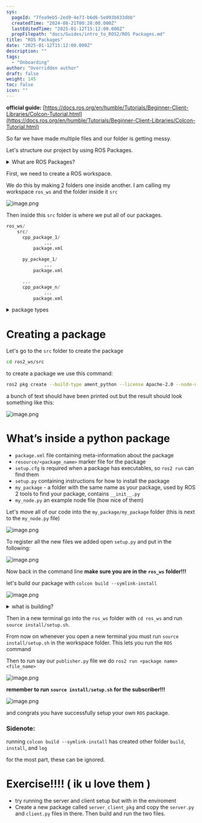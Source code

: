 ```yaml
---
sys:
  pageId: "7fea9eb5-2ed9-4e73-b6d6-5e093b833dbb"
  createdTime: "2024-08-21T00:28:00.000Z"
  lastEditedTime: "2025-01-12T15:12:00.000Z"
  propFilepath: "docs/Guides/intro_to_ROS2/ROS Packages.md"
title: "ROS Packages"
date: "2025-01-12T15:12:00.000Z"
description: ""
tags:
  - "Onboarding"
author: "Overridden author"
draft: false
weight: 145
toc: false
icon: ""
---
```


**official guide:** [https://docs.ros.org/en/humble/Tutorials/Beginner-Client-Libraries/Colcon-Tutorial.html](https://docs.ros.org/en/humble/Tutorials/Beginner-Client-Libraries/Colcon-Tutorial.html)

So far we have made multiple files and our folder is getting messy.

Let's structure our project by using ROS Packages.

<details>

<summary>What are ROS Packages?</summary>

ROS Packages are, as the name implies, packages of code that are highly sharable between ROS developers.

They consist of a folder, `package.xml` file, and source code

```python
      cpp_package_1/
		      ... imagine much code files here ..
          package.xml
```

</details>

First, we need to create a ROS workspace.

We do this by making 2 folders one inside another. I am calling my workspace `ros_ws` and the folder inside it `src`

![image.png](https://prod-files-secure.s3.us-west-2.amazonaws.com/d518164a-d88e-44d1-a4ee-3adb3bd8bce0/70706947-fd18-4537-a67b-e12946812d31/image.png?X-Amz-Algorithm=AWS4-HMAC-SHA256&X-Amz-Content-Sha256=UNSIGNED-PAYLOAD&X-Amz-Credential=ASIAZI2LB466WKGFQVTY%2F20250703%2Fus-west-2%2Fs3%2Faws4_request&X-Amz-Date=20250703T101044Z&X-Amz-Expires=3600&X-Amz-Security-Token=IQoJb3JpZ2luX2VjEAkaCXVzLXdlc3QtMiJGMEQCIGsW8%2BoR4Wl%2Btg0sGvxFYACACy1h3X1YzUhyWJQ8JiUDAiAMAN%2B7lIIJdxi5a1RwBTeM8vDhknwDoA3KuGcK4y66oyr%2FAwgSEAAaDDYzNzQyMzE4MzgwNSIMZdj3xP7%2FoRr3tgwOKtwDVMMrBdfardKE8T2QWmrmPcbVqD9SRGmFYq1rR0s%2By1Ds1sVdkIWYnQviMQ0Adt1LQNEGCsI1vOpKBjPlEaky8%2BSvVnNfJfj3ueT9Mu4WbCTEgbSgUygoSauj2GPygShhP3AMbJ7oOfaL0xSIlC%2BeeoZuu5wKKJ4xHYD2VZ80FAN2bs%2F%2BFOvP9iHYmyN%2BNVWwJWlW%2BXxVGcNi6iwH7fTEmYv1VKFQWn8CXfVMdSpJmaqMFKY5YSD1ldmDL4d3VILYXwjeEonzcQiJOPxEFoDRac5Pu86%2BzVkbpLln0ddJ%2FHYE%2FIx3pH9ZSSN7%2BRAEee69aFURLSbyeVS44zE9NarNCQcGfiCF%2FQVD9uzxZ6yiX27%2BcKJvtFFuG31cNjEtq%2B1V81BEP9CZRWvmuKzbKoZmQwfAIJQfCnyt0Me%2B%2F52biX5EcrGXiuZ9%2B9VjoM1kU%2B5w1W06zWJGEipWCEHt5EnqW3ZBackoTi4oEN3EqYPK8Q2rpFddff3vITLvdV4XM3Udn%2FWA92g7GlNwaUeI9lMTYq2vi2OvY3gKVJqGc16pPnFHPBefiACgCpEXb%2FN3QUjcWF9%2Bk21f3YKSZqFXIOl01O%2FEg8K2TCXxYvon1fzURPJBq5aa6kuVYeY%2FGuUwqomZwwY6pgE%2FNDbvy2UdxcwihqgIzyBaLZnIjL%2FwtKAwMFCIIMRlGa430iMvqvhq40Ob1doaSZQVS9eOLYBcjusmz5SmHDK19FgPk1AAIJCXauoB%2FmRmpw1bxWHZcY5U6Y01tHd%2BbY%2FFCMPRa%2BWJHdlcOgVPeDtOIUcM3JXL0L%2FmXNNyZTJPfIA4krHqy%2FiYkBNz5sMaBTASwlw8Je6U3qdeJB1rxAOT%2BHcCSboD&X-Amz-Signature=a016d594652584d1fcf747a9ff2b2a9b8677111a6afdc0115e8d8355f175a14c&X-Amz-SignedHeaders=host&x-amz-checksum-mode=ENABLED&x-id=GetObject)

Then inside this `src` folder is where we put all of our packages.

```python
ros_ws/
    src/
      cpp_package_1/
		      ...
          package.xml

      py_package_1/
		      ...
          package.xml

      ...
      cpp_package_n/
		      ...
          package.xml

```

<details>

<summary>package types</summary>

packages can be either `C++` or python.

the intern file structure is different for each but for this guide we will stick to creating python packages

</details>

# Creating a package

Let's go to the `src` folder to create the package

```bash
cd ros2_ws/src
```

to create a package we use this command:

```bash
ros2 pkg create --build-type ament_python --license Apache-2.0 --node-name my_node my_package
```

a bunch of text should have been printed out but the result should look something like this:

![image.png](https://prod-files-secure.s3.us-west-2.amazonaws.com/d518164a-d88e-44d1-a4ee-3adb3bd8bce0/e6cf1e3f-8512-4a3e-b131-079f800bf3e8/image.png?X-Amz-Algorithm=AWS4-HMAC-SHA256&X-Amz-Content-Sha256=UNSIGNED-PAYLOAD&X-Amz-Credential=ASIAZI2LB466WKGFQVTY%2F20250703%2Fus-west-2%2Fs3%2Faws4_request&X-Amz-Date=20250703T101044Z&X-Amz-Expires=3600&X-Amz-Security-Token=IQoJb3JpZ2luX2VjEAkaCXVzLXdlc3QtMiJGMEQCIGsW8%2BoR4Wl%2Btg0sGvxFYACACy1h3X1YzUhyWJQ8JiUDAiAMAN%2B7lIIJdxi5a1RwBTeM8vDhknwDoA3KuGcK4y66oyr%2FAwgSEAAaDDYzNzQyMzE4MzgwNSIMZdj3xP7%2FoRr3tgwOKtwDVMMrBdfardKE8T2QWmrmPcbVqD9SRGmFYq1rR0s%2By1Ds1sVdkIWYnQviMQ0Adt1LQNEGCsI1vOpKBjPlEaky8%2BSvVnNfJfj3ueT9Mu4WbCTEgbSgUygoSauj2GPygShhP3AMbJ7oOfaL0xSIlC%2BeeoZuu5wKKJ4xHYD2VZ80FAN2bs%2F%2BFOvP9iHYmyN%2BNVWwJWlW%2BXxVGcNi6iwH7fTEmYv1VKFQWn8CXfVMdSpJmaqMFKY5YSD1ldmDL4d3VILYXwjeEonzcQiJOPxEFoDRac5Pu86%2BzVkbpLln0ddJ%2FHYE%2FIx3pH9ZSSN7%2BRAEee69aFURLSbyeVS44zE9NarNCQcGfiCF%2FQVD9uzxZ6yiX27%2BcKJvtFFuG31cNjEtq%2B1V81BEP9CZRWvmuKzbKoZmQwfAIJQfCnyt0Me%2B%2F52biX5EcrGXiuZ9%2B9VjoM1kU%2B5w1W06zWJGEipWCEHt5EnqW3ZBackoTi4oEN3EqYPK8Q2rpFddff3vITLvdV4XM3Udn%2FWA92g7GlNwaUeI9lMTYq2vi2OvY3gKVJqGc16pPnFHPBefiACgCpEXb%2FN3QUjcWF9%2Bk21f3YKSZqFXIOl01O%2FEg8K2TCXxYvon1fzURPJBq5aa6kuVYeY%2FGuUwqomZwwY6pgE%2FNDbvy2UdxcwihqgIzyBaLZnIjL%2FwtKAwMFCIIMRlGa430iMvqvhq40Ob1doaSZQVS9eOLYBcjusmz5SmHDK19FgPk1AAIJCXauoB%2FmRmpw1bxWHZcY5U6Y01tHd%2BbY%2FFCMPRa%2BWJHdlcOgVPeDtOIUcM3JXL0L%2FmXNNyZTJPfIA4krHqy%2FiYkBNz5sMaBTASwlw8Je6U3qdeJB1rxAOT%2BHcCSboD&X-Amz-Signature=db79579f0e4e290c2a623f9437e04f7dc5dc80d7bd394395cbfb9b284e7fac4b&X-Amz-SignedHeaders=host&x-amz-checksum-mode=ENABLED&x-id=GetObject)

# What’s inside a python package

- `package.xml` file containing meta-information about the package
- `resource/<package_name>` marker file for the package
- `setup.cfg` is required when a package has executables, so `ros2 run` can find them
- `setup.py` containing instructions for how to install the package
- `my_package` - a folder with the same name as your package, used by ROS 2 tools to find your package, contains `__init__.py`
- `my_node.py` an example node file (how nice of them)

Let's move all of our code into the `my_package/my_package` folder (this is next to the `my_node.py` file)

![image.png](https://prod-files-secure.s3.us-west-2.amazonaws.com/d518164a-d88e-44d1-a4ee-3adb3bd8bce0/9ce58f11-0da9-4d3e-b86d-506a9685d378/image.png?X-Amz-Algorithm=AWS4-HMAC-SHA256&X-Amz-Content-Sha256=UNSIGNED-PAYLOAD&X-Amz-Credential=ASIAZI2LB466WKGFQVTY%2F20250703%2Fus-west-2%2Fs3%2Faws4_request&X-Amz-Date=20250703T101044Z&X-Amz-Expires=3600&X-Amz-Security-Token=IQoJb3JpZ2luX2VjEAkaCXVzLXdlc3QtMiJGMEQCIGsW8%2BoR4Wl%2Btg0sGvxFYACACy1h3X1YzUhyWJQ8JiUDAiAMAN%2B7lIIJdxi5a1RwBTeM8vDhknwDoA3KuGcK4y66oyr%2FAwgSEAAaDDYzNzQyMzE4MzgwNSIMZdj3xP7%2FoRr3tgwOKtwDVMMrBdfardKE8T2QWmrmPcbVqD9SRGmFYq1rR0s%2By1Ds1sVdkIWYnQviMQ0Adt1LQNEGCsI1vOpKBjPlEaky8%2BSvVnNfJfj3ueT9Mu4WbCTEgbSgUygoSauj2GPygShhP3AMbJ7oOfaL0xSIlC%2BeeoZuu5wKKJ4xHYD2VZ80FAN2bs%2F%2BFOvP9iHYmyN%2BNVWwJWlW%2BXxVGcNi6iwH7fTEmYv1VKFQWn8CXfVMdSpJmaqMFKY5YSD1ldmDL4d3VILYXwjeEonzcQiJOPxEFoDRac5Pu86%2BzVkbpLln0ddJ%2FHYE%2FIx3pH9ZSSN7%2BRAEee69aFURLSbyeVS44zE9NarNCQcGfiCF%2FQVD9uzxZ6yiX27%2BcKJvtFFuG31cNjEtq%2B1V81BEP9CZRWvmuKzbKoZmQwfAIJQfCnyt0Me%2B%2F52biX5EcrGXiuZ9%2B9VjoM1kU%2B5w1W06zWJGEipWCEHt5EnqW3ZBackoTi4oEN3EqYPK8Q2rpFddff3vITLvdV4XM3Udn%2FWA92g7GlNwaUeI9lMTYq2vi2OvY3gKVJqGc16pPnFHPBefiACgCpEXb%2FN3QUjcWF9%2Bk21f3YKSZqFXIOl01O%2FEg8K2TCXxYvon1fzURPJBq5aa6kuVYeY%2FGuUwqomZwwY6pgE%2FNDbvy2UdxcwihqgIzyBaLZnIjL%2FwtKAwMFCIIMRlGa430iMvqvhq40Ob1doaSZQVS9eOLYBcjusmz5SmHDK19FgPk1AAIJCXauoB%2FmRmpw1bxWHZcY5U6Y01tHd%2BbY%2FFCMPRa%2BWJHdlcOgVPeDtOIUcM3JXL0L%2FmXNNyZTJPfIA4krHqy%2FiYkBNz5sMaBTASwlw8Je6U3qdeJB1rxAOT%2BHcCSboD&X-Amz-Signature=000bb43950422f2a9a90e72be705590d47c3cd5c9d0d6fd7e3d349289457492a&X-Amz-SignedHeaders=host&x-amz-checksum-mode=ENABLED&x-id=GetObject)

To register all the new files we added open `setup.py` and put in the following:

![image.png](https://prod-files-secure.s3.us-west-2.amazonaws.com/d518164a-d88e-44d1-a4ee-3adb3bd8bce0/1cd7c262-4cae-4496-9d75-c178537d24a2/image.png?X-Amz-Algorithm=AWS4-HMAC-SHA256&X-Amz-Content-Sha256=UNSIGNED-PAYLOAD&X-Amz-Credential=ASIAZI2LB466WKGFQVTY%2F20250703%2Fus-west-2%2Fs3%2Faws4_request&X-Amz-Date=20250703T101044Z&X-Amz-Expires=3600&X-Amz-Security-Token=IQoJb3JpZ2luX2VjEAkaCXVzLXdlc3QtMiJGMEQCIGsW8%2BoR4Wl%2Btg0sGvxFYACACy1h3X1YzUhyWJQ8JiUDAiAMAN%2B7lIIJdxi5a1RwBTeM8vDhknwDoA3KuGcK4y66oyr%2FAwgSEAAaDDYzNzQyMzE4MzgwNSIMZdj3xP7%2FoRr3tgwOKtwDVMMrBdfardKE8T2QWmrmPcbVqD9SRGmFYq1rR0s%2By1Ds1sVdkIWYnQviMQ0Adt1LQNEGCsI1vOpKBjPlEaky8%2BSvVnNfJfj3ueT9Mu4WbCTEgbSgUygoSauj2GPygShhP3AMbJ7oOfaL0xSIlC%2BeeoZuu5wKKJ4xHYD2VZ80FAN2bs%2F%2BFOvP9iHYmyN%2BNVWwJWlW%2BXxVGcNi6iwH7fTEmYv1VKFQWn8CXfVMdSpJmaqMFKY5YSD1ldmDL4d3VILYXwjeEonzcQiJOPxEFoDRac5Pu86%2BzVkbpLln0ddJ%2FHYE%2FIx3pH9ZSSN7%2BRAEee69aFURLSbyeVS44zE9NarNCQcGfiCF%2FQVD9uzxZ6yiX27%2BcKJvtFFuG31cNjEtq%2B1V81BEP9CZRWvmuKzbKoZmQwfAIJQfCnyt0Me%2B%2F52biX5EcrGXiuZ9%2B9VjoM1kU%2B5w1W06zWJGEipWCEHt5EnqW3ZBackoTi4oEN3EqYPK8Q2rpFddff3vITLvdV4XM3Udn%2FWA92g7GlNwaUeI9lMTYq2vi2OvY3gKVJqGc16pPnFHPBefiACgCpEXb%2FN3QUjcWF9%2Bk21f3YKSZqFXIOl01O%2FEg8K2TCXxYvon1fzURPJBq5aa6kuVYeY%2FGuUwqomZwwY6pgE%2FNDbvy2UdxcwihqgIzyBaLZnIjL%2FwtKAwMFCIIMRlGa430iMvqvhq40Ob1doaSZQVS9eOLYBcjusmz5SmHDK19FgPk1AAIJCXauoB%2FmRmpw1bxWHZcY5U6Y01tHd%2BbY%2FFCMPRa%2BWJHdlcOgVPeDtOIUcM3JXL0L%2FmXNNyZTJPfIA4krHqy%2FiYkBNz5sMaBTASwlw8Je6U3qdeJB1rxAOT%2BHcCSboD&X-Amz-Signature=32918a3d5d806d922e7a919c762dda8d3cdddb42650b3c19cbe9e7c24b42b361&X-Amz-SignedHeaders=host&x-amz-checksum-mode=ENABLED&x-id=GetObject)

Now back in the command line **make sure you are in the** **`ros_ws`** **folder!!!**

let's build our package with `colcon build --symlink-install`

![image.png](https://prod-files-secure.s3.us-west-2.amazonaws.com/d518164a-d88e-44d1-a4ee-3adb3bd8bce0/2f2a0d27-b173-48fd-b189-5f5c0ce65619/image.png?X-Amz-Algorithm=AWS4-HMAC-SHA256&X-Amz-Content-Sha256=UNSIGNED-PAYLOAD&X-Amz-Credential=ASIAZI2LB466WKGFQVTY%2F20250703%2Fus-west-2%2Fs3%2Faws4_request&X-Amz-Date=20250703T101044Z&X-Amz-Expires=3600&X-Amz-Security-Token=IQoJb3JpZ2luX2VjEAkaCXVzLXdlc3QtMiJGMEQCIGsW8%2BoR4Wl%2Btg0sGvxFYACACy1h3X1YzUhyWJQ8JiUDAiAMAN%2B7lIIJdxi5a1RwBTeM8vDhknwDoA3KuGcK4y66oyr%2FAwgSEAAaDDYzNzQyMzE4MzgwNSIMZdj3xP7%2FoRr3tgwOKtwDVMMrBdfardKE8T2QWmrmPcbVqD9SRGmFYq1rR0s%2By1Ds1sVdkIWYnQviMQ0Adt1LQNEGCsI1vOpKBjPlEaky8%2BSvVnNfJfj3ueT9Mu4WbCTEgbSgUygoSauj2GPygShhP3AMbJ7oOfaL0xSIlC%2BeeoZuu5wKKJ4xHYD2VZ80FAN2bs%2F%2BFOvP9iHYmyN%2BNVWwJWlW%2BXxVGcNi6iwH7fTEmYv1VKFQWn8CXfVMdSpJmaqMFKY5YSD1ldmDL4d3VILYXwjeEonzcQiJOPxEFoDRac5Pu86%2BzVkbpLln0ddJ%2FHYE%2FIx3pH9ZSSN7%2BRAEee69aFURLSbyeVS44zE9NarNCQcGfiCF%2FQVD9uzxZ6yiX27%2BcKJvtFFuG31cNjEtq%2B1V81BEP9CZRWvmuKzbKoZmQwfAIJQfCnyt0Me%2B%2F52biX5EcrGXiuZ9%2B9VjoM1kU%2B5w1W06zWJGEipWCEHt5EnqW3ZBackoTi4oEN3EqYPK8Q2rpFddff3vITLvdV4XM3Udn%2FWA92g7GlNwaUeI9lMTYq2vi2OvY3gKVJqGc16pPnFHPBefiACgCpEXb%2FN3QUjcWF9%2Bk21f3YKSZqFXIOl01O%2FEg8K2TCXxYvon1fzURPJBq5aa6kuVYeY%2FGuUwqomZwwY6pgE%2FNDbvy2UdxcwihqgIzyBaLZnIjL%2FwtKAwMFCIIMRlGa430iMvqvhq40Ob1doaSZQVS9eOLYBcjusmz5SmHDK19FgPk1AAIJCXauoB%2FmRmpw1bxWHZcY5U6Y01tHd%2BbY%2FFCMPRa%2BWJHdlcOgVPeDtOIUcM3JXL0L%2FmXNNyZTJPfIA4krHqy%2FiYkBNz5sMaBTASwlw8Je6U3qdeJB1rxAOT%2BHcCSboD&X-Amz-Signature=7ed4e9529de749ab5c1e6099b1e90852c9cb7a18cafc20baffe1c665af6a2a31&X-Amz-SignedHeaders=host&x-amz-checksum-mode=ENABLED&x-id=GetObject)

<details>

<summary>what is building?</summary>

if you are a CS major at Rose-Hulman you will learn the answer to this in CSSE132

but TLDR; is it combines all the code files into one program that can be run easily 

</details>

Then in a new terminal go into the `ros_ws` folder with `cd ros_ws` and run `source install/setup.sh`. 

From now on whenever you open a new terminal you must run `source install/setup.sh` in the workspace folder. This lets you run the `ROS` command

Then to run say our `publisher.py` file we do `ros2 run <package name> <file_name>`

![image.png](https://prod-files-secure.s3.us-west-2.amazonaws.com/d518164a-d88e-44d1-a4ee-3adb3bd8bce0/4f4b1219-3a44-4632-aa0a-ce3471699f59/image.png?X-Amz-Algorithm=AWS4-HMAC-SHA256&X-Amz-Content-Sha256=UNSIGNED-PAYLOAD&X-Amz-Credential=ASIAZI2LB466WKGFQVTY%2F20250703%2Fus-west-2%2Fs3%2Faws4_request&X-Amz-Date=20250703T101044Z&X-Amz-Expires=3600&X-Amz-Security-Token=IQoJb3JpZ2luX2VjEAkaCXVzLXdlc3QtMiJGMEQCIGsW8%2BoR4Wl%2Btg0sGvxFYACACy1h3X1YzUhyWJQ8JiUDAiAMAN%2B7lIIJdxi5a1RwBTeM8vDhknwDoA3KuGcK4y66oyr%2FAwgSEAAaDDYzNzQyMzE4MzgwNSIMZdj3xP7%2FoRr3tgwOKtwDVMMrBdfardKE8T2QWmrmPcbVqD9SRGmFYq1rR0s%2By1Ds1sVdkIWYnQviMQ0Adt1LQNEGCsI1vOpKBjPlEaky8%2BSvVnNfJfj3ueT9Mu4WbCTEgbSgUygoSauj2GPygShhP3AMbJ7oOfaL0xSIlC%2BeeoZuu5wKKJ4xHYD2VZ80FAN2bs%2F%2BFOvP9iHYmyN%2BNVWwJWlW%2BXxVGcNi6iwH7fTEmYv1VKFQWn8CXfVMdSpJmaqMFKY5YSD1ldmDL4d3VILYXwjeEonzcQiJOPxEFoDRac5Pu86%2BzVkbpLln0ddJ%2FHYE%2FIx3pH9ZSSN7%2BRAEee69aFURLSbyeVS44zE9NarNCQcGfiCF%2FQVD9uzxZ6yiX27%2BcKJvtFFuG31cNjEtq%2B1V81BEP9CZRWvmuKzbKoZmQwfAIJQfCnyt0Me%2B%2F52biX5EcrGXiuZ9%2B9VjoM1kU%2B5w1W06zWJGEipWCEHt5EnqW3ZBackoTi4oEN3EqYPK8Q2rpFddff3vITLvdV4XM3Udn%2FWA92g7GlNwaUeI9lMTYq2vi2OvY3gKVJqGc16pPnFHPBefiACgCpEXb%2FN3QUjcWF9%2Bk21f3YKSZqFXIOl01O%2FEg8K2TCXxYvon1fzURPJBq5aa6kuVYeY%2FGuUwqomZwwY6pgE%2FNDbvy2UdxcwihqgIzyBaLZnIjL%2FwtKAwMFCIIMRlGa430iMvqvhq40Ob1doaSZQVS9eOLYBcjusmz5SmHDK19FgPk1AAIJCXauoB%2FmRmpw1bxWHZcY5U6Y01tHd%2BbY%2FFCMPRa%2BWJHdlcOgVPeDtOIUcM3JXL0L%2FmXNNyZTJPfIA4krHqy%2FiYkBNz5sMaBTASwlw8Je6U3qdeJB1rxAOT%2BHcCSboD&X-Amz-Signature=edb25fc5c7b28592ceb6474fed07f5d21fe809364ad788ff0769be193979cba9&X-Amz-SignedHeaders=host&x-amz-checksum-mode=ENABLED&x-id=GetObject)

**remember to run** **`source install/setup.sh`** **for the subscriber!!!**

![image.png](https://prod-files-secure.s3.us-west-2.amazonaws.com/d518164a-d88e-44d1-a4ee-3adb3bd8bce0/02121119-dad4-49ec-8356-c956108b4243/image.png?X-Amz-Algorithm=AWS4-HMAC-SHA256&X-Amz-Content-Sha256=UNSIGNED-PAYLOAD&X-Amz-Credential=ASIAZI2LB466WKGFQVTY%2F20250703%2Fus-west-2%2Fs3%2Faws4_request&X-Amz-Date=20250703T101044Z&X-Amz-Expires=3600&X-Amz-Security-Token=IQoJb3JpZ2luX2VjEAkaCXVzLXdlc3QtMiJGMEQCIGsW8%2BoR4Wl%2Btg0sGvxFYACACy1h3X1YzUhyWJQ8JiUDAiAMAN%2B7lIIJdxi5a1RwBTeM8vDhknwDoA3KuGcK4y66oyr%2FAwgSEAAaDDYzNzQyMzE4MzgwNSIMZdj3xP7%2FoRr3tgwOKtwDVMMrBdfardKE8T2QWmrmPcbVqD9SRGmFYq1rR0s%2By1Ds1sVdkIWYnQviMQ0Adt1LQNEGCsI1vOpKBjPlEaky8%2BSvVnNfJfj3ueT9Mu4WbCTEgbSgUygoSauj2GPygShhP3AMbJ7oOfaL0xSIlC%2BeeoZuu5wKKJ4xHYD2VZ80FAN2bs%2F%2BFOvP9iHYmyN%2BNVWwJWlW%2BXxVGcNi6iwH7fTEmYv1VKFQWn8CXfVMdSpJmaqMFKY5YSD1ldmDL4d3VILYXwjeEonzcQiJOPxEFoDRac5Pu86%2BzVkbpLln0ddJ%2FHYE%2FIx3pH9ZSSN7%2BRAEee69aFURLSbyeVS44zE9NarNCQcGfiCF%2FQVD9uzxZ6yiX27%2BcKJvtFFuG31cNjEtq%2B1V81BEP9CZRWvmuKzbKoZmQwfAIJQfCnyt0Me%2B%2F52biX5EcrGXiuZ9%2B9VjoM1kU%2B5w1W06zWJGEipWCEHt5EnqW3ZBackoTi4oEN3EqYPK8Q2rpFddff3vITLvdV4XM3Udn%2FWA92g7GlNwaUeI9lMTYq2vi2OvY3gKVJqGc16pPnFHPBefiACgCpEXb%2FN3QUjcWF9%2Bk21f3YKSZqFXIOl01O%2FEg8K2TCXxYvon1fzURPJBq5aa6kuVYeY%2FGuUwqomZwwY6pgE%2FNDbvy2UdxcwihqgIzyBaLZnIjL%2FwtKAwMFCIIMRlGa430iMvqvhq40Ob1doaSZQVS9eOLYBcjusmz5SmHDK19FgPk1AAIJCXauoB%2FmRmpw1bxWHZcY5U6Y01tHd%2BbY%2FFCMPRa%2BWJHdlcOgVPeDtOIUcM3JXL0L%2FmXNNyZTJPfIA4krHqy%2FiYkBNz5sMaBTASwlw8Je6U3qdeJB1rxAOT%2BHcCSboD&X-Amz-Signature=9498ab4a165d15f4c914ec97f1b2b25dc7aef6834eab08fa2971b4fda218ff09&X-Amz-SignedHeaders=host&x-amz-checksum-mode=ENABLED&x-id=GetObject)

and congrats you have successfully setup your own `ROS` package.

### Sidenote:

running `colcon build --symlink-install` has created other folder `build`, `install`, and `log`

for the most part, these can be ignored.

# Exercise!!!! ( ik u love them )

- try running the server and client setup but with in the enviroment
- Create a new package called `server_client_pkg` and copy the `server.py` and `client.py` files in there. Then build and run the two files.
